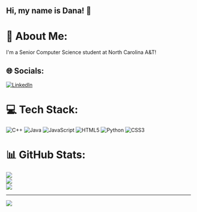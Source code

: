 ## Hi, my name is Dana! 👋

# 💫 About Me:
I'm a Senior Computer Science student at North Carolina A&T!


## 🌐 Socials:
[![LinkedIn](https://img.shields.io/badge/LinkedIn-%230077B5.svg?logo=linkedin&logoColor=white)](https://linkedin.com/in/dana-brunson) 

# 💻 Tech Stack:
![C++](https://img.shields.io/badge/c++-%2300599C.svg?style=for-the-badge&logo=c%2B%2B&logoColor=white) ![Java](https://img.shields.io/badge/java-%23ED8B00.svg?style=for-the-badge&logo=openjdk&logoColor=white) ![JavaScript](https://img.shields.io/badge/javascript-%23323330.svg?style=for-the-badge&logo=javascript&logoColor=%23F7DF1E) ![HTML5](https://img.shields.io/badge/html5-%23E34F26.svg?style=for-the-badge&logo=html5&logoColor=white) ![Python](https://img.shields.io/badge/python-3670A0?style=for-the-badge&logo=python&logoColor=ffdd54) ![CSS3](https://img.shields.io/badge/css3-%231572B6.svg?style=for-the-badge&logo=css3&logoColor=white)
# 📊 GitHub Stats:
![](https://github-readme-stats.vercel.app/api?username=danabrunson&theme=rose&hide_border=false&include_all_commits=false&count_private=false)<br/>
![](https://github-readme-streak-stats.herokuapp.com/?user=danabrunson&theme=rose&hide_border=false)<br/>
![](https://github-readme-stats.vercel.app/api/top-langs/?username=danabrunson&theme=rose&hide_border=false&include_all_commits=false&count_private=false&layout=compact)

---
[![](https://visitcount.itsvg.in/api?id=danabrunson&icon=0&color=0)](https://visitcount.itsvg.in)

<!-- Proudly created with GPRM ( https://gprm.itsvg.in ) -->

<!--
**danabrunson/danabrunson** is a ✨ _special_ ✨ repository because its `README.md` (this file) appears on your GitHub profile.

Here are some ideas to get you started:

- 🔭 I’m currently working on ...
- 🌱 I’m currently learning ...
- 👯 I’m looking to collaborate on ...
- 🤔 I’m looking for help with ...
- 💬 Ask me about ...
- 📫 How to reach me: ...
- 😄 Pronouns: ...
- ⚡ Fun fact: ...
-->
